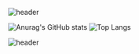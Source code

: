 ![header](https://capsule-render.vercel.app/api?type=waving&color=7C68C2&height=200&section=header&&fontSize=90)

![Anurag's GitHub stats](https://github-readme-stats.vercel.app/api?username=YUNJAYJAY&show_icons=true&title_color=404040&text_color=404040&border_color=404040&icon_color=404040&bg_color=7C68C2)
![Top Langs](https://github-readme-stats.vercel.app/api/top-langs/?username=YUNJAYJAY&layout=donut&title_color=404040&bg_color=7C68C2)

![header](https://capsule-render.vercel.app/api?type=waving&color=7C68C2&height=200&section=footer&&fontSize=90)
